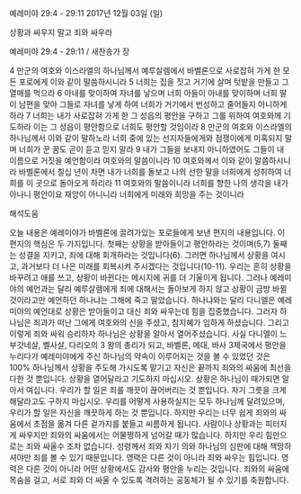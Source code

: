 예레미야 29:4 - 29:11 
2017년 12월 03일 (일)

상황과 싸우지 말고 죄와 싸우라



예레미야 29:4 - 29:11 / 새찬송가  장


4 만군의 여호와 이스라엘의 하나님께서 예루살렘에서 바벨론으로 사로잡혀 가게 한 모든 포로에게 이와 같이 말씀하시니라 5 너희는 집을 짓고 거기에 살며 텃밭을 만들고 그 열매를 먹으라 6 아내를 맞이하여 자녀를 낳으며 너희 아들이 아내를 맞이하며 너희 딸이 남편을 맞아 그들로 자녀를 낳게 하여 너희가 거기에서 번성하고 줄어들지 아니하게 하라 7 너희는 내가 사로잡혀 가게 한 그 성읍의 평안을 구하고 그를 위하여 여호와께 기도하라 이는 그 성읍이 평안함으로 너희도 평안할 것임이라 8 만군의 여호와 이스라엘의 하나님께서 이와 같이 말하노라 너희 중에 있는 선지자들에게와 점쟁이에게 미혹되지 말며 너희가 꾼 꿈도 곧이 듣고 믿지 말라 9 내가 그들을 보내지 아니하였어도 그들이 내 이름으로 거짓을 예언함이라 여호와의 말씀이니라 10 여호와께서 이와 같이 말씀하시니라 바벨론에서 칠십 년이 차면 내가 너희를 돌보고 나의 선한 말을 너희에게 성취하여 너희를 이 곳으로 돌아오게 하리라 11 여호와의 말씀이니라 너희를 향한 나의 생각을 내가 아나니 평안이요 재앙이 아니니라 너희에게 미래와 희망을 주는 것이니라

해석도움





오늘 내용은 예레미야가 바벨론에 끌려가있는 포로들에게 보낸 편지의 내용입니다. 이 편지의 핵심은 두 가지입니다. 첫째는 상황을 받아들이고 평안하라는 것이며(5,7) 둘째는 성결을 지키고, 죄에 대해 회개하라는 것입니다(6). 그러면 하나님께서 상황을 여시고, 과거보다 더 나은 미래를 회복시켜 주시겠다는 것입니다(10-11). 우리는 흔히 상황을 바꾸려고 애를 쓰고, 상황이 바뀐다는 메시지에 귀를 더 기울이게 됩니다. 그러나 예레미야의 예언과는 달리 예루살렘에게 죄에 대해서는 돌아보게 하지 않고 상황이 금방 바뀔 것이라고만 예언하던 하나냐는 그해에 죽고 말았습니다. 하나냐와는 달리 다니엘은 예레미야의 예언대로 상황은 받아들이고 대신 죄와 싸우는데 힘을 집중했습니다. 그러자 하나님은 죄과가 떠난 그에게 여호와의 신을 주셨고, 참지혜가 임하게 하셨습니다. 그리고 이렇게 죄와 싸워 승리하자 하나님은 상황을 알아서 열어주셨습니다. 사실 다니엘이 느부갓네살, 벨사살, 다리오의 3 왕의 총리가 되고, 바벨론, 메대, 바사 3제국에서 평안을 누리다가 예레미야에게 주신 하나님의 약속이 이루어지는 것을 볼 수 있었던 것은 100% 하나님께서 상황을 주도해 가시도록 맡기고 자신은 끝까지 죄와의 싸움에 최선을 다한 것 뿐입니다. 상황을 열어달라고 기도하지 마십시오. 상황은 하나님이 때가되면 알아서 여십니다. 우리가 할 일은 죄를 깨끗이 끊어버리는 것 뿐입니다. 자기 그릇을 크게 해달라고도 구하지 마십시오. 우리를 어떻게 사용하실지는 모두 하나님께 달려있으며, 우리가 할 일은 자신을 깨끗하게 하는 것 뿐입니다. 하지만 우리는 너무 쉽게 죄와의 싸움에서 초점을 옮겨 다른 겉가지를 붙들고 씨름하게 됩니다. 사람이나 상황과는 피터지게 싸우지만 죄와의 싸움에서는 어물쩡하게 넘어갈 때가 많습니다. 하지만 우리 힘만으로는 죄와 싸울수 조차 없습니다. 성령께서 죄와 자기 의와 하나님의 심판에 대해 책망하셔야만 죄를 볼 수 있기 때문입니다.  영력은 다른 것이 아니라 죄와 싸우는 힘입니다. 영력은 다른 것이 아니라 어떤 상황에서도 감사와 평안을 누리는 것입니다. 죄와의 싸움에 목숨을 걸고, 서로 죄와 더 싸울 수 있도록 격려하는 공동체가 될 수 있기를 축원합니다.